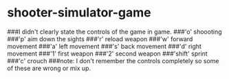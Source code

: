 # shooter-simulator-game
###I didn't clearly state the controls of the game in game. 
###'o' shoooting
###'p' aim down the sights
###'r' reload weapon
###'w' forward movement
###'a' left movement
###'s' back movement
###'d' right movement
###'1' first weapon
###'2' second weapon
###'shift' sprint
###'c' crouch
###note: I don't remember the controls completely so some of these are wrong or mix up.
